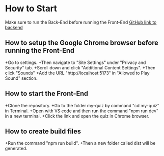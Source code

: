 # How to Start
Make sure to run the Back-End before running the Front-End
[GitHub link to backend](https://github.com/TeamLyoko/power-defense-quiz-backend/tree/dev/security)

## How to setup the Google Chrome browser before running the Front-End
+Go to settings.
+Then navigate to "Site Settings" under "Privacy and Security" tab.
+Scroll down and click "Additional Content Settings".
+Then click "Sounds"
+Add the URL "http://localhost:5173" in "Allowed to Play Sound" section.

## How to start the Front-End
+Clone the repository. 
+Go to the folder my-quiz by command "cd my-quiz" in Terminal.
+Open with VS code and then run the command "npm run dev" in a new terminal. 
+Click the link and open the quiz in Chrome browser.

## How to create build files
+Run the command "npm run build".
+Then a new folder called dist will be generated.


